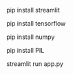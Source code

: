pip install streamlit 

pip install tensorflow

pip install numpy

pip install PIL

streamlit run app.py
